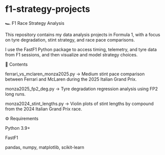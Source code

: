 # f1-strategy-projects
🏎️ F1 Race Strategy Analysis

This repository contains my data analysis projects in Formula 1, with a focus on tyre degradation, stint strategy, and race pace comparisons.

I use the FastF1
 Python package to access timing, telemetry, and tyre data from F1 sessions, and then visualize and model strategy choices.

📂 Contents

ferrari_vs_mclaren_monza2025.py → Medium stint pace comparison between Ferrari and McLaren during the 2025 Italian Grand Prix.

monza2025_fp2_deg.py → Tyre degradation regression analysis using FP2 long runs.

monza2024_stint_lengths.py → Violin plots of stint lengths by compound from the 2024 Italian Grand Prix race.

⚙️ Requirements

Python 3.9+

FastF1

pandas, numpy, matplotlib, scikit-learn
